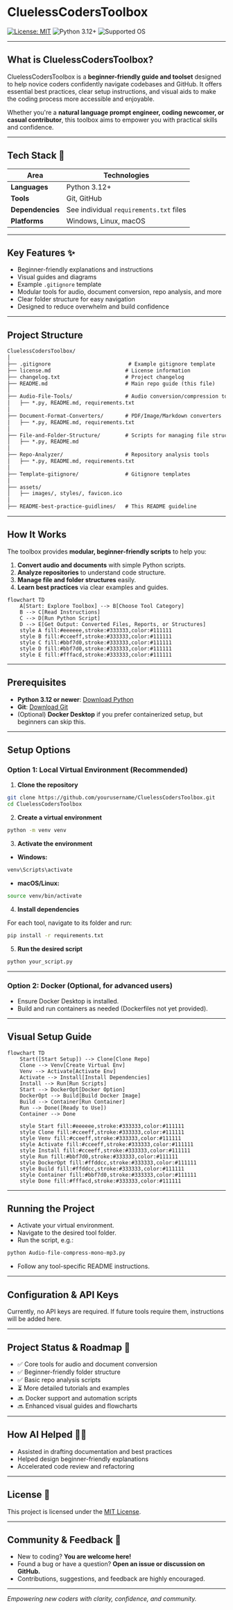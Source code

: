 # CluelessCodersToolbox

[![License: MIT](https://img.shields.io/badge/license-MIT-yellow.svg)](LICENSE.md)
![Python 3.12+](https://img.shields.io/badge/Python-%3E=3.12-blue)
![Supported OS](https://img.shields.io/badge/platform-Windows%20%7C%20Linux%20%7C%20macOS-lightgrey)

---

## What is CluelessCodersToolbox?

CluelessCodersToolbox is a **beginner-friendly guide and toolset** designed to help novice coders confidently navigate codebases and GitHub. It offers essential best practices, clear setup instructions, and visual aids to make the coding process more accessible and enjoyable.

Whether you're a **natural language prompt engineer, coding newcomer, or casual contributor**, this toolbox aims to empower you with practical skills and confidence.

---

## Tech Stack 🧰

| Area            | Technologies                                  |
|-----------------|-----------------------------------------------|
| **Languages**   | Python 3.12+                                 |
| **Tools**       | Git, GitHub                                  |
| **Dependencies**| See individual `requirements.txt` files      |
| **Platforms**   | Windows, Linux, macOS                        |

---

## Key Features ✨

- Beginner-friendly explanations and instructions
- Visual guides and diagrams
- Example `.gitignore` template
- Modular tools for audio, document conversion, repo analysis, and more
- Clear folder structure for easy navigation
- Designed to reduce overwhelm and build confidence

---

## Project Structure

```markdown
CluelessCodersToolbox/
│
├── .gitignore                         # Example gitignore template
├── license.md                        # License information
├── changelog.txt                     # Project changelog
├── README.md                         # Main repo guide (this file)
│
├── Audio-File-Tools/                 # Audio conversion/compression tools
│   ├── *.py, README.md, requirements.txt
│
├── Document-Format-Converters/       # PDF/Image/Markdown converters
│   ├── *.py, README.md, requirements.txt
│
├── File-and-Folder-Structure/        # Scripts for managing file structures
│   ├── *.py, README.md
│
├── Repo-Analyzer/                    # Repository analysis tools
│   ├── *.py, README.md, requirements.txt
│
├── Template-gitignore/               # Gitignore templates
│
├── assets/
│   ├── images/, styles/, favicon.ico
│
├── README-best-practice-guidlines/   # This README guideline
```

---

## How It Works

The toolbox provides **modular, beginner-friendly scripts** to help you:

1. **Convert audio and documents** with simple Python scripts.
2. **Analyze repositories** to understand code structure.
3. **Manage file and folder structures** easily.
4. **Learn best practices** via clear examples and guides.

```mermaid
flowchart TD
    A[Start: Explore Toolbox] --> B[Choose Tool Category]
    B --> C[Read Instructions]
    C --> D[Run Python Script]
    D --> E[Get Output: Converted Files, Reports, or Structures]
    style A fill:#eeeeee,stroke:#333333,color:#111111
    style B fill:#cceeff,stroke:#333333,color:#111111
    style C fill:#bbf7d0,stroke:#333333,color:#111111
    style D fill:#bbf7d0,stroke:#333333,color:#111111
    style E fill:#fffacd,stroke:#333333,color:#111111
```

---

## Prerequisites

- **Python 3.12 or newer**: [Download Python](https://www.python.org/downloads/)
- **Git**: [Download Git](https://git-scm.com/downloads)
- (Optional) **Docker Desktop** if you prefer containerized setup, but beginners can skip this.

---

## Setup Options

### Option 1: Local Virtual Environment (Recommended)

1. **Clone the repository**

```bash
git clone https://github.com/yourusername/CluelessCodersToolbox.git
cd CluelessCodersToolbox
```

2. **Create a virtual environment**

```bash
python -m venv venv
```

3. **Activate the environment**

- **Windows:**

```bash
venv\Scripts\activate
```

- **macOS/Linux:**

```bash
source venv/bin/activate
```

4. **Install dependencies**

For each tool, navigate to its folder and run:

```bash
pip install -r requirements.txt
```

5. **Run the desired script**

```bash
python your_script.py
```

---

### Option 2: Docker (Optional, for advanced users)

- Ensure Docker Desktop is installed.
- Build and run containers as needed (Dockerfiles not yet provided).

---

## Visual Setup Guide

```mermaid
flowchart TD
    Start([Start Setup]) --> Clone[Clone Repo]
    Clone --> Venv[Create Virtual Env]
    Venv --> Activate[Activate Env]
    Activate --> Install[Install Dependencies]
    Install --> Run[Run Scripts]
    Start --> DockerOpt[Docker Option]
    DockerOpt --> Build[Build Docker Image]
    Build --> Container[Run Container]
    Run --> Done([Ready to Use])
    Container --> Done

    style Start fill:#eeeeee,stroke:#333333,color:#111111
    style Clone fill:#cceeff,stroke:#333333,color:#111111
    style Venv fill:#cceeff,stroke:#333333,color:#111111
    style Activate fill:#cceeff,stroke:#333333,color:#111111
    style Install fill:#cceeff,stroke:#333333,color:#111111
    style Run fill:#bbf7d0,stroke:#333333,color:#111111
    style DockerOpt fill:#ffddcc,stroke:#333333,color:#111111
    style Build fill:#ffddcc,stroke:#333333,color:#111111
    style Container fill:#bbf7d0,stroke:#333333,color:#111111
    style Done fill:#fffacd,stroke:#333333,color:#111111
```

---

## Running the Project

- Activate your virtual environment.
- Navigate to the desired tool folder.
- Run the script, e.g.:

```bash
python Audio-file-compress-mono-mp3.py
```

- Follow any tool-specific README instructions.

---

## Configuration & API Keys

Currently, no API keys are required. If future tools require them, instructions will be added here.

---

## Project Status & Roadmap 🚦

- ✅ Core tools for audio and document conversion
- ✅ Beginner-friendly folder structure
- ✅ Basic repo analysis scripts
- ⏳ More detailed tutorials and examples
- 🔜 Docker support and automation scripts
- 🔜 Enhanced visual guides and flowcharts

---

## How AI Helped 🤖✨

- Assisted in drafting documentation and best practices
- Helped design beginner-friendly explanations
- Accelerated code review and refactoring

---

## License 📜

This project is licensed under the [MIT License](license.md).

---

## Community & Feedback 🙌

- New to coding? **You are welcome here!**
- Found a bug or have a question? **Open an issue or discussion on GitHub.**
- Contributions, suggestions, and feedback are highly encouraged.

---

_Empowering new coders with clarity, confidence, and community._
